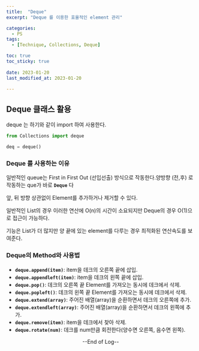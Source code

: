 ```yaml
---
title:  "Deque" 
excerpt: "Deque 를 이용한 효율적인 element 관리"

categories:
  - PS
tags:
  - [Technique, Collections, Deque]

toc: true
toc_sticky: true
 
date: 2023-01-20
last_modified_at: 2023-01-20

---
```


## Deque 클래스 활용

deque 는 하기와 같이 import 하여 사용한다.

```python
from Collections import deque

deq = deque()
```

### Deque 를 사용하는 이유

일반적인 queue는 First in First Out (선입선출) 방식으로 작동한다.양방향 (전,후) 로 작동하는 que가 바로 **``Deque``** 다

앞, 뒤 방향 상관없이 Element를 추가하거나 제거할 수 있다.

일반적인 List의 경우 이러한 연산에 O(n)의 시간이 소요되지만 Deque의 경우 O(1)으로 접근이 가능하다.

기능은 List가 더 많지만 양 끝에 있는 element를 다루는 경우 최적화된 연산속도를 보여준다.

### Deque의 Method와 사용법

 - **``deque.append(item)``**: item을 데크의 오른쪽 끝에 삽입.
 - **``deque.appendleft(item)``**: item을 데크의 왼쪽 끝에 삽입.
 - **``deque.pop()``**: 데크의 오른쪽 끝 Element를 가져오는 동시에 데크에서 삭제.
 - **``deque.popleft()``**: 데크의 왼쪽 끝 Element를 가져오는 동시에 데크에서 삭제.
 - **``deque.extend(array)``**: 주어진 배열(array)을 순환하면서 데크의 오른쪽에 추가.
 - **``deque.extendleft(array)``**: 주어진 배열(array)을 순환하면서 데크의 왼쪽에 추가.
 - **``deque.remove(item)``**: item을 데크에서 찾아 삭제.
 - **``deque.rotate(num)``**: 데크를 num만큼 회전한다(양수면 오른쪽, 음수면 왼쪽).


<center> --End of Log-- </center>

